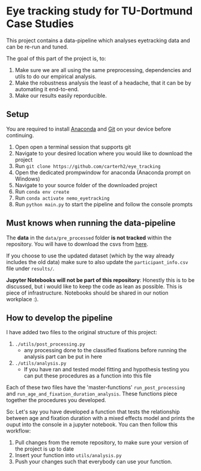 # Eye tracking study for TU-Dortmund Case Studies
This project contains a data-pipeline which analyses eyetracking data and can be re-run and tuned.

The goal of this part of the project is, to:
1. Make sure we are all using the same preprocessing, dependencies and utils to do our empirical analysis.
2. Make the robustness analysis the least of a headache, that it can be by automating it end-to-end.
3. Make our results easily reporducible.

## Setup
You are required to install [Anaconda](https://www.anaconda.com/download) and [Git](https://git-scm.com/downloads) on your device before continuing. 

1. Open open a terminal session that supports git
2. Navigate to your desired location where you would like to download the project
3. Run `git clone https://github.com/carterh2/eye_tracking`
4. Open the dedicated prompwindow for anaconda (Anaconda prompt on Windows)
5. Navigate to your source folder of the downloaded project
6. Run `conda env create`
7. Run `conda activate nemo_eyetracking`
8. Run `python main.py` to start the pipeline and follow the console prompts

## Must knows when running the data-pipeline
The **data** in the `data/pre_processed` folder **is not tracked** within the repository. You will have to download the csvs from [here](https://osf.io/sk4fr/). 

If you choose to use the updated dataset (which by the way already includes the old data) make sure to also update the `participant_info.csv` file under `results/`.

**Jupyter Notebooks will not be part of this repository**: Honestly this is to be discussed, but i would like to keep the code as lean as possible. This is piece of infrastructure. Notebooks should be shared in our notion workplace :).

## How to develop the pipeline
I have added two files to the original structure of this project:
1. `./utils/post_processing.py`
    - any processing done to the classified fixations before running the analysis part can be put in here
2. `./utils/analysis.py`
    - If you have ran and tested model fitting and hypothesis testing you can put these procedures as a function into this file

Each of these two files have the 'master-functions' `run_post_processing` and `run_age_and_fixation_duration_analysis`. These functions piece together the procedures you developed.

So: Let's say you have developed a function that tests the relationship between age and fixation duration with a mixed effects model and prints the ouput into the console in a jupyter notebook. You can then follow this workflow:
1. Pull changes from the remote repository, to make sure your version of the project is up to date
2. Insert your function into `utils/analysis.py`
3. Push your changes such that everybody can use your function.
